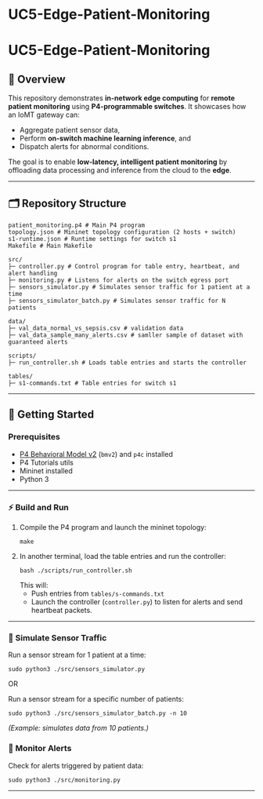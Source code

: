 # UC5-Edge-Patient-Monitoring

# UC5-Edge-Patient-Monitoring

## 🎯 Overview
This repository demonstrates **in-network edge computing** for **remote patient monitoring** using **P4-programmable switches**. It showcases how an IoMT gateway can:
- Aggregate patient sensor data,
- Perform **on-switch machine learning inference**, and
- Dispatch alerts for abnormal conditions.

The goal is to enable **low‑latency, intelligent patient monitoring** by offloading data processing and inference from the cloud to the **edge**.

---

## 🗂️ Repository Structure
```
patient_monitoring.p4 # Main P4 program
topology.json # Mininet topology configuration (2 hosts + switch)
s1-runtime.json # Runtime settings for switch s1
Makefile # Main Makefile

src/
├─ controller.py # Control program for table entry, heartbeat, and alert handling
├─ monitoring.py # Listens for alerts on the switch egress port
├─ sensors_simulator.py # Simulates sensor traffic for 1 patient at a time
├─ sensors_simulator_batch.py # Simulates sensor traffic for N patients

data/
├─ val_data_normal_vs_sepsis.csv # validation data 
├─ val_data_sample_many_alerts.csv # samller sample of dataset with guaranteed alerts

scripts/
├─ run_controller.sh # Loads table entries and starts the controller

tables/
├─ s1-commands.txt # Table entries for switch s1

```

---

## 🚀 Getting Started

### Prerequisites
- [P4 Behavioral Model v2](https://github.com/p4lang/behavioral-model) (`bmv2`) and `p4c` installed
- P4 Tutorials utils
- Mininet installed
- Python 3

---

### ⚡️ Build and Run
1. Compile the P4 program and launch the mininet topology:
    ```
    make
    ```
3. In another terminal, load the table entries and run the controller:
    ```
    bash ./scripts/run_controller.sh
    ```
    This will:
    - Push entries from `tables/s-commands.txt`
    - Launch the controller (`controller.py`) to listen for alerts and send heartbeat packets.
---

### 👥 Simulate Sensor Traffic
Run a sensor stream for 1 patient at a time:
```
sudo python3 ./src/sensors_simulator.py
```

OR

Run a sensor stream for a specific number of patients:
```
sudo python3 ./src/sensors_simulator_batch.py -n 10
```
*(Example: simulates data from 10 patients.)*

### 📡 Monitor Alerts
Check for alerts triggered by patient data:
```
sudo python3 ./src/monitoring.py
```

---
